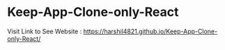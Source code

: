 # Keep-App-Clone-only-React
Visit Link to See Website : https://harshil4821.github.io/Keep-App-Clone-only-React/

